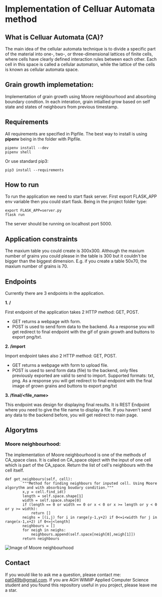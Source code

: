 # Implementation of Celluar Automata method

## What is Celluar Automata (CA)?

The main idea of the cellular automata technique is to divide a specific part of the
material into one-, two-, or three-dimensional lattices of finite cells, where cells have
clearly defined interaction rules between each other. Each cell in this space is called
a cellular automaton, while the lattice of the cells is known as cellular automata
space.

## Grain growth implemetation:

Implementation of grain growth using Moore neighbourhood and absorbing boundary condtion.
In each interation, grain intiallied grow based on self state and states of neighbours from previous timestamp.

## Requirements

All requirements are specified in Pipfile. The best way to install is using **pipenv** being in the folder with Pipfile.

```
pipenv install --dev
pipenv shell
```

Or use standard pip3:

```
pip3 install --requirements
```

## How to run

To run the application we need to start flask server. First export FLASK_APP env variable then you could start flask. Being in the project folder type:

```
export FLASK_APP=server.py
flask run
```

The server should be running on localhost port 5000.


## Application constraints

The maxium table you could create is 300x300. Although the maxium number of grains you could please in the table is 300 but it couldn't be bigger than the biggest dimension. E.g. if you create a table 50x70, the maxium number of grains is 70.

## Endpoints

Currently there are 3 endpoints in the application.

**1. /**

First endpoint of the application takes 2 HTTP method: GET, POST.
- GET returns a webpage with form.
- POST is used to send form data to the backend. As a response you will get redirect to final endpoint with the gif of grain growth and buttons to export png/txt.

**2. /import**

Import endpoint takes also 2 HTTP method: GET, POST.
- GET returns a webpage with form to upload file.
- POST is used to send form data (file) to the backend, only files previously exported are valid to send to import. Supported formats: txt, png. As a response you will get redirect to final endpoint with the final image of grown grains and buttons to export png/txt

**3. /final/<file_name>**

This endpoint was design for displaying final results. It is REST Endpoint where you need to give the file name to display a file. If you haven't send any data to the backend before, you will get redirect to main page. 


## Algorytms

### Moore neighbourhood:

The implementation of Moore neighbourhood is one of the methods of CA_space class.
It is called on CA_space object with the input of one cell which is part of the CA_space.
Return the list of cell's neighbours with the cell itself.

```
def get_neighbours(self, cell):
		"""Method for finding neighbours for inputed cell. Using Moore algorythm and with absorbing boudary condition."""
		x,y = cell.find_id()
		length = self.space.shape[1]
		width = self.space.shape[0]
		if (length == 0 or width == 0 or x < 0 or x >= length or y < 0 or y >= width):
			return []
		neighs = [(i,j) for i in range(y-1,y+2) if 0<=i<width for j in range(x-1,x+2) if 0<=j<length]
		neighbours = []
		for neigh in neighs:
			neighbours.append(self.space[neigh[0],neigh[1]])
		return neighbours
```

![Image of Moore neighbourhood](https://upload.wikimedia.org/wikipedia/commons/thumb/4/4d/Moore_neighborhood_with_cardinal_directions.svg/300px-Moore_neighborhood_with_cardinal_directions.svg.png)



## Contact

If you would like to ask me a question, please contact me: pat049b@gmail.com.
If you are AGH WIMiIP Applied Computer Science student and you found this repository useful in you project, please leave me a star.
